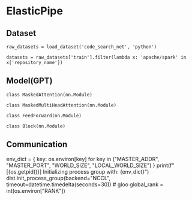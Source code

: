 # ElasticPipe
## Dataset
```raw_datasets = load_dataset('code_search_net', 'python')```

```datasets = raw_datasets['train'].filter(lambda x: 'apache/spark' in x['repository_name'])```

## Model(GPT)
```class MaskedAttention(nn.Module)```

```class MaskedMultiHeadAttention(nn.Module)```

```class FeedForward(nn.Module)```

```class Block(nn.Module)```

## Communication 
env_dict = {
        key: os.environ[key]
        for key in ("MASTER_ADDR", "MASTER_PORT", "WORLD_SIZE", "LOCAL_WORLD_SIZE")
    }
print(f"[{os.getpid()}] Initializing process group with: {env_dict}")
dist.init_process_group(backend="NCCL", timeout=datetime.timedelta(seconds=30)) # gloo
global_rank = int(os.environ["RANK"])


